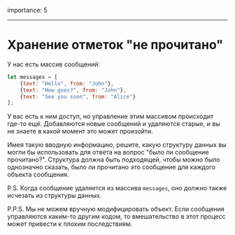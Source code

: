 importance: 5

---

# Хранение отметок "не прочитано"

У нас есть массив сообщений:

```js
let messages = [
    {text: "Hello", from: "John"},
    {text: "How goes?", from: "John"},
    {text: "See you soon", from: "Alice"}
];
```

У вас есть к ним доступ, но управление этим массивом происходит где-то ещё. Добавляются новые сообщений и удаляются старые, и вы не знаете в какой момент это может произойти.

Имея такую вводную информацию, решите, какую структуру данных вы могли бы использовать для ответа на вопрос "было ли сообщение прочитано?". Структура должна быть подходящей, чтобы можно было однозначно сказать, было ли прочитано это сообщение для каждого объекта сообщения.

P.S. Когда сообщение удаляется из массива `messages`, оно должно также исчезать из структуры данных.

P.P.S. Мы не можем вручную модифицировать объект. Если сообщения управляются каким-то другим кодом, то вмешательство в этот процесс может привести к плохим последствиям.
